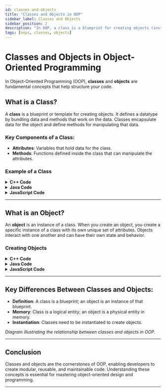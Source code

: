 ```yaml
---
id: classes-and-objects
title: "Classes and Objects in OOP"
sidebar_label: Classes and Objects
sidebar_position: 2
description: "In OOP, a class is a blueprint for creating objects (instances), providing initial values for state (member variables) and implementations of behavior (member functions or methods)."
tags: [oops, classes, objects]
---
```


# **Classes and Objects in Object-Oriented Programming**

In Object-Oriented Programming (OOP), **classes** and **objects** are fundamental concepts that help structure your code.

## **What is a Class?**

A **class** is a blueprint or template for creating objects. It defines a datatype by bundling data and methods that work on the data. Classes encapsulate data for the object and define methods for manipulating that data.

### **Key Components of a Class:**
- **Attributes**: Variables that hold data for the class.
- **Methods**: Functions defined inside the class that can manipulate the attributes.

### **Example of a Class**

<details>
<summary><strong>C++ Code</strong></summary>

```cpp
class Car {
private:
    string model;
    int year;

public:
    // Constructor
    Car(string m, int y) : model(m), year(y) {}

    // Method to display car details
    void display() {
        cout << "Model: " << model << ", Year: " << year << endl;
    }
};
```
</details>

<details>
<summary><strong>Java Code</strong></summary>

```java
class Car {
    private String model;
    private int year;

    // Constructor
    Car(String m, int y) {
        model = m;
        year = y;
    }

    // Method to display car details
    void display() {
        System.out.println("Model: " + model + ", Year: " + year);
    }
}
```
</details>

<details>
<summary><strong>JavaScript Code</strong></summary>

```js
class Car {
    #model; // Private field
    #year;  // Private field

    // Constructor
    constructor(model, year) {
        this.#model = model;
        this.#year = year;
    }

    // Method to display car details
    display() {
        console.log(`Model: ${this.#model}, Year: ${this.#year}`);
    }
}

const myCar = new Car("Toyota", 2020);
myCar.display(); // Output: Model: Toyota, Year: 2020

```
</details>

---

## **What is an Object?**

An **object** is an instance of a class. When you create an object, you create a specific instance of a class with its own unique set of attributes. Objects interact with one another and can have their own state and behavior.

### **Creating Objects**

<details>
<summary><strong>C++ Code</strong></summary>

```cpp
int main() {
    Car myCar("Toyota", 2020);
    myCar.display(); // Output: Model: Toyota, Year: 2020
    return 0;
}
```
</details>

<details>
<summary><strong>Java Code</strong></summary>

```java
public class Main {
    public static void main(String[] args) {
        Car myCar = new Car("Toyota", 2020);
        myCar.display(); // Output: Model: Toyota, Year: 2020
    }
}
```
</details>

<details>
<summary><strong>JavaScript Code</strong></summary>

```js
class Car {
    constructor(model, year) {
        this.model = model;
        this.year = year;
    }
    display() {
        console.log(`Model: ${this.model}, Year: ${this.year}`);
    }
}
const myCar = new Car("Toyota", 2020);
myCar.display(); // Output: Model: Toyota, Year: 2020
```
</details>

---

## **Key Differences Between Classes and Objects:**
- **Definition**: A class is a blueprint; an object is an instance of that blueprint.
- **Memory**: Class is a logical entity; an object is a physical entity in memory.
- **Instantiation**: Classes need to be instantiated to create objects.


*Diagram illustrating the relationship between classes and objects in OOP.*

---

## **Conclusion**

Classes and objects are the cornerstones of OOP, enabling developers to create modular, reusable, and maintainable code. Understanding these concepts is essential for mastering object-oriented design and programming.

---

